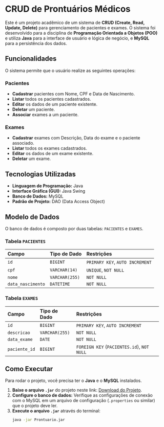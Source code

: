 # CRUD de Prontuários Médicos

Este é um projeto acadêmico de um sistema de **CRUD (Create, Read, Update, Delete)** para gerenciamento de pacientes e exames. O sistema foi desenvolvido para a disciplina de **Programação Orientada a Objetos (POO)** e utiliza **Java** para a interface de usuário e lógica de negócio, e **MySQL** para a persistência dos dados.

## Funcionalidades

O sistema permite que o usuário realize as seguintes operações:

### Pacientes

  * **Cadastrar** pacientes com Nome, CPF e Data de Nascimento.
  * **Listar** todos os pacientes cadastrados.
  * **Editar** os dados de um paciente existente.
  * **Deletar** um paciente.
  * **Associar** exames a um paciente.

### Exames

  * **Cadastrar** exames com Descrição, Data do exame e o paciente associado.
  * **Listar** todos os exames cadastrados.
  * **Editar** os dados de um exame existente.
  * **Deletar** um exame.

## Tecnologias Utilizadas

  * **Linguagem de Programação:** Java
  * **Interface Gráfica (GUI):** Java Swing
  * **Banco de Dados:** MySQL
  * **Padrão de Projeto:** DAO (Data Access Object)

## Modelo de Dados

O banco de dados é composto por duas tabelas: `PACIENTES` e `EXAMES`.

### Tabela `PACIENTES`

| Campo | Tipo de Dado | Restrições |
| :--- | :--- | :--- |
| `id` | `BIGINT` | `PRIMARY KEY`, `AUTO INCREMENT` |
| `cpf` | `VARCHAR(14)` | `UNIQUE`, `NOT NULL` |
| `nome` | `VARCHAR(255)` | `NOT NULL` |
| `data_nascimento` | `DATETIME` | `NOT NULL` |

### Tabela `EXAMES`

| Campo | Tipo de Dado | Restrições |
| :--- | :--- | :--- |
| `id` | `BIGINT` | `PRIMARY KEY`, `AUTO INCREMENT` |
| `descricao` | `VARCHAR(255)` | `NOT NULL` |
| `data_exame` | `DATE` | `NOT NULL` |
| `paciente_id` | `BIGINT` | `FOREIGN KEY` (`PACIENTES.id`), `NOT NULL` |

## Como Executar

Para rodar o projeto, você precisa ter o **Java** e o **MySQL** instalados.

1.  **Baixe o arquivo `.jar`** do projeto neste link: [Download do Projeto](https://drive.google.com/drive/folders/1aNrcBuIQI0V4pr3eNylN04yKAWpCYoxZ?usp=sharing).
2.  **Configure o banco de dados:** Verifique as configurações de conexão com o MySQL em um arquivo de configuração (`.properties` ou similar) que o projeto deve ler.
3.  **Execute o arquivo `.jar`** através do terminal:
    ```bash
    java -jar Prontuario.jar
    ```
